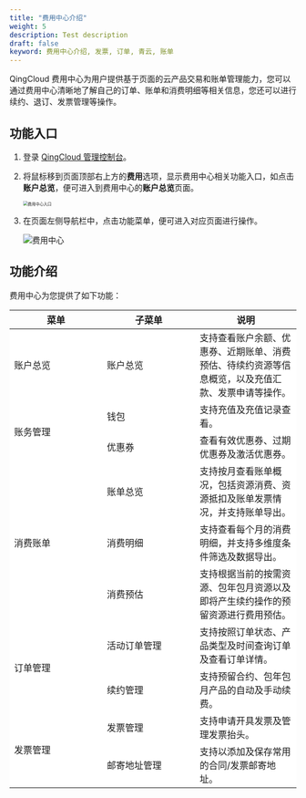 ```yaml
---
title: "费用中心介绍"
weight: 5
description: Test description
draft: false
keyword: 费用中心介绍, 发票, 订单, 青云, 账单
---
```


QingCloud 费用中心为用户提供基于页面的云产品交易和账单管理能力，您可以通过费用中心清晰地了解自己的订单、账单和消费明细等相关信息，您还可以进行续约、退订、发票管理等操作。

## 功能入口

1. 登录 [QingCloud 管理控制台](https://console.qingcloud.com/login)。

2. 将鼠标移到页面顶部右上方的**费用**选项，显示费用中心相关功能入口，如点击**账户总览**，便可进入到费用中心的**账户总览**页面。

   <img src="../../_images/entrance.png" alt="费用中心入口" style="zoom:50%;" />

3. 在页面左侧导航栏中，点击功能菜单，便可进入对应页面进行操作。

   ![费用中心](../../_images/bill_center_page.png)

## 功能介绍

费用中心为您提供了如下功能：

<table>
   <thead>
   		<tr>
			<th  style="width:2000px">菜单</th>
			<th  style="width:2000px">子菜单</th> 
      <th  style="width:2000px">说明</th> 
		</tr >
   </thead>
    <tr>
	    <td style="background:#fff;">账户总览</td>
	    <td style="background:#fff;">账户总览</td>
      <td style="background:#fff;">支持查看账户余额、优惠券、近期账单、消费预估、待续约资源等信息概览，以及充值汇款、发票申请等操作。</td>
	</tr >
	<tr >
	    <td rowspan="2" style="background:#fff;">账务管理</td>
	    <td style="background:#fff;">钱包</td>
    	<td style="background:#fff;">支持充值及充值记录查看。</td>
	</tr>
	<tr>
	    <td style="background:#fff;">优惠券</td>
      <td style="background:#fff;">查看有效优惠券、过期优惠券及激活优惠券。</td>
	</tr>
	<tr >
	    <td rowspan="3" style="background:#fff;">消费账单</td>
	    <td style="background:#fff;">账单总览</td>
      <td style="background:#fff;">支持按月查看账单概况，包括资源消费、资源抵扣及账单发票情况，并支持账单导出。</td>
	</tr>
	<tr>
	    <td style="background:#fff;">消费明细</td>
      <td style="background:#fff;">支持查看每个月的消费明细，并支持多维度条件筛选及数据导出。</td>
	</tr>
    <tr>
	    <td style="background:#fff;">消费预估</td>
      <td style="background:#fff;">支持根据当前的按需资源、包年包月资源以及即将产生续约操作的预留资源进行费用预估。</td>
	</tr>
   <tr >
	    <td rowspan="2" style="background:#fff;">订单管理</td>
	    <td style="background:#fff;">活动订单管理</td>
      <td style="background:#fff;">支持按照订单状态、产品类型及时间查询订单及查看订单详情。</td>
	</tr>
	<tr>
	    <td style="background:#fff;">续约管理</td>
      <td style="background:#fff;">支持预留合约、包年包月产品的自动及手动续费。</td>
	</tr>
    <tr >
	    <td rowspan="2" style="background:#fff;">发票管理</td>
	    <td style="background:#fff;">发票管理</td>
      <td style="background:#fff;">支持申请开具发票及管理发票抬头。</td>
	</tr>
	<tr>
	    <td style="background:#fff;">邮寄地址管理</td>
      <td style="background:#fff;">支持以添加及保存常用的合同/发票邮寄地址。</td>
	</tr>
</table>


